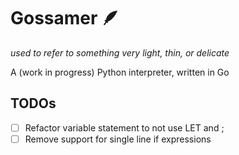 # Gossamer 🪶
_used to refer to something very light, thin, or delicate_

A (work in progress) Python interpreter, written in Go

## TODOs
- [ ] Refactor variable statement to not use LET and ;
- [ ] Remove support for single line if expressions

